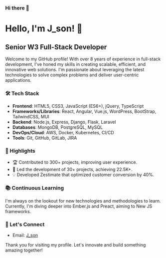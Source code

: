 ### Hi there 👋

# Hello, I'm J_son! 👋

## Senior W3 Full-Stack Developer

Welcome to my GitHub profile! With over 8 years of experience in full-stack development,
I've honed my skills in creating scalable, efficient, and innovative web solutions.
I'm passionate about leveraging the latest technologies to solve complex problems and deliver user-centric applications.

### 🛠 Tech Stack

- **Frontend**: HTML5, CSS3, JavaScript (ES6+), jQuery, TypeScript
- **Frameworks/Libraries**: React, Angular, Vue.js, WordPress, BootStrap, TailwindCSS, MUI
- **Backend**: Node.js, Express, Django, Flask, Laravel
- **Databases**: MongoDB, PostgreSQL, MySQL
- **DevOps/Cloud**: AWS, Docker, Kubernetes, CI/CD
- **Tools**: Git, GitHub, GitLab, JIRA

### 🌟 Highlights

- 🏆 Contributed to 300+ projects, improving user experience.
- 🚀 Led the development of 30+ projects, achieving 22.5K+.
- 💡 Developed Zestimate that optimized customer conversion by 40%.

### 📚 Continuous Learning

I'm always on the lookout for new technologies and methodologies to learn. Currently, I'm diving deeper into Ember.js and Preact, aiming to New JS frameworks.

### 🤝 Let's Connect

<!-- - LinkedIn: [Your LinkedIn](Your LinkedIn URL) -->
- Email: [J_son](mailto:json.l@hotmail.com)
<!--

### 📈 GitHub Stats

![Your GitHub Stats](https://github-readme-stats.vercel.app/api?username=yourusername&show_icons=true&theme=radical) -->

<!-- ### 📌 Pinned Repositories

[![Repo Name](https://github-readme-stats.vercel.app/api/pin/?username=yourusername&repo=repo1)](https://github.com/yourusername/repo1)
[![Repo Name](https://github-readme-stats.vercel.app/api/pin/?username=yourusername&repo=repo2)](https://github.com/yourusername/repo2) -->

Thank you for visiting my profile. Let's innovate and build something amazing together!

<!-- <p align="left">
  <img
    src="https://komarev.com/ghpvc/?username=gargakshit"
    alt="gargakshit"
  />
</p> -->

<!--
**tig-bbit/tig-bbit** is a ✨ _special_ ✨ repository because its `README.md` (this file) appears on your GitHub profile.

Here are some ideas to get you started:

- 🔭 I’m currently working on ...
- 🌱 I’m currently learning ...
- 👯 I’m looking to collaborate on ...
- 🤔 I’m looking for help with ...
- 💬 Ask me about ...
- 📫 How to reach me: ...
- 😄 Pronouns: ...
- ⚡ Fun fact: ...
-->
